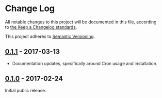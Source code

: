 # Change Log

All notable changes to this project will be documented in this file, according to [the Keep a Changelog standards](http://keepachangelog.com/).

This project adheres to [Semantic Versioning](http://semver.org/).


## [0.1.1] - 2017-03-13

* Documentation updates, specifically around Cron usage and installation.


## [0.1.0] - 2017-02-24

Initial public release.


[Unreleased]: https://github.com/growella/update-check/compare/master...develop
[0.1.1]: https://github.com/growella/update-check/releases/tag/v0.1.1
[0.1.0]: https://github.com/growella/update-check/releases/tag/v0.1.0
